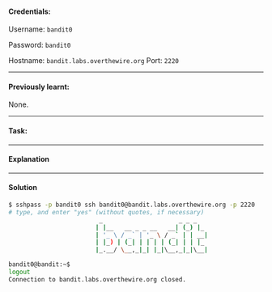 #### Credentials:
Username: `bandit0`

Password: `bandit0`

Hostname: `bandit.labs.overthewire.org`
Port: `2220`

---
#### Previously learnt:
None.

---
#### Task:

---
#### Explanation


---
#### Solution
```bash
$ sshpass -p bandit0 ssh bandit0@bandit.labs.overthewire.org -p 2220
# type, and enter "yes" (without quotes, if necessary)
                         _                     _ _ _
                        | |__   __ _ _ __   __| (_) |_
                        | '_ \ / _` | '_ \ / _` | | __|
                        | |_) | (_| | | | | (_| | | |_
                        |_.__/ \__,_|_| |_|\__,_|_|\__|

bandit0@bandit:~$
logout
Connection to bandit.labs.overthewire.org closed.

